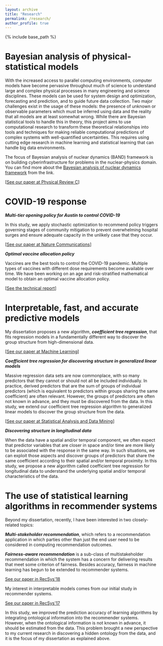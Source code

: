 ```yaml
---
layout: archive
title: "Research"
permalink: /research/
author_profile: true
---
```


{% include base_path %}

Bayesian analysis of physical-statistical models
======

With the increased access to parallel computing environments, computer models have become pervasive throughout much of science
to understand large and complex physical processes in many engineering and science disciplines. These models can be used for 
system design and optimization, forecasting and prediction, and to guide future data collection. Two major challenges exist 
in the usage of these models: the presence of unknown or observable parameters which must be inferred using data and the reality
that all models are at least somewhat wrong. While there are Bayesian statistical tools to handle this in theory, this project 
aims to use computational research to transform these theoretical relationships into tools and techniques for making reliable
computational predictions of complex systems with well-quantified uncertainties. This requires using cutting edge research 
in machine learning and statistical learning that can handle big data environments. 

The focus of Bayesian analysis of nuclear dynamics (BAND) framework is on building cyberinfrastructure for problems in the nuclear-physics domain. 
You can find more about the [Bayesian analysis of nuclear dynamics framework](https://bandframework.github.io) from the link.

[[See our paper at Physical Review C](https://journals.aps.org/prc/abstract/10.1103/PhysRevC.106.024607)]




COVID-19 response
======

***Multi-tier opening policy for Austin to control COVID-19***

In this study, we apply stochastic optimization to recommend policy triggers governing stages of community mitigation to prevent overwhelming hospital surges and ensure adequate capacity in the unlikely case that they occur.

[[See our paper at Nature Communications](https://www.nature.com/articles/s41467-021-23989-x)]


***Optimal vaccine allocation policy***

Vaccines are the best tools to control the COVID-19 pandemic. Multiple types of vaccines with different dose requirements become available over time. We have been working on an age and risk-stratified mathematical model to obtain an optimal vaccine allocation policy.

[[See the technical report](https://covid-19.tacc.utexas.edu/media/filer_public/15/4d/154defa8-9217-478e-a459-8fc4144c61b5/austin_covid_alert_stage_and_mortality_trends_-_ut_-_may_2021.pdf)]

Interpretable, fast, and accurate predictive models
======

My dissertation proposes a new algorithm, ***coefficient tree regression***, that fits regression models in a fundamentally different way to discover the group structure from high-dimensional data.

[[See our paper at Machine Learning](https://link.springer.com/article/10.1007/s10994-021-06091-7)]


***Coefficient tree regression for discovering structure in generalized linear models***

Massive regression data sets are now commonplace, with so many predictors that they cannot or should not all be included individually. In practice, derived predictors that are the sum of groups of individual predictors (which is equivalent to predictors within groups sharing the same coefficient) are often relevant. However, the groups of predictors are often not known in advance, and they must be discovered from the data. In this study, we extend our coefficient tree regression algorithm to generalized linear models to discover the group structure from the data.

[[See our paper at Statistical Analysis and Data Mining](https://onlinelibrary.wiley.com/doi/10.1002/sam.11534)]


***Discovering structure in longitudinal data***

When the data have a spatial and/or temporal component, we often expect that predictor variables that are closer in space and/or time are more likely to be associated with the response in the same way. In such situations, we can exploit those aspects and discover groups of predictors that share the same coefficient according to their spatial and/or temporal proximity. In this study, we propose a new algorithm called coefficient tree regression for longitudinal data to understand the underlying spatial and/or temporal characteristics of the data.

The use of statistical learning algorithms in recommender systems
======

Beyond my dissertation, recently, I have been interested in two closely-related topics:

***Multi-stakeholder recommendation***, which refers to a recommendation application in which parties other than just the end user need to be considered in computing recommendation outcomes.

***Fairness-aware recommendation*** is a sub-class of multistakeholder recommendation in which the system has a concern for delivering results that meet some criterion of fairness. Besides accuracy, fairness in machine learning has
begun to be extended to recommender systems.

[See our paper in RecSys'18](https://dl.acm.org/citation.cfm?id=3240350)

My interest in interpretable models comes from our initial study in recommender systems.

[See our paper in RecSys'17](https://dl.acm.org/citation.cfm?id=3109863)

In this study, we improved the prediction accuracy of learning algorithms by integrating ontological information into the recommender systems. However, when the ontological information is not known in advance, it should be estimated from the data. This problem brought a new perspective to my current research in discovering a hidden ontology from the data, and it is the focus of my dissertation as explained above.
